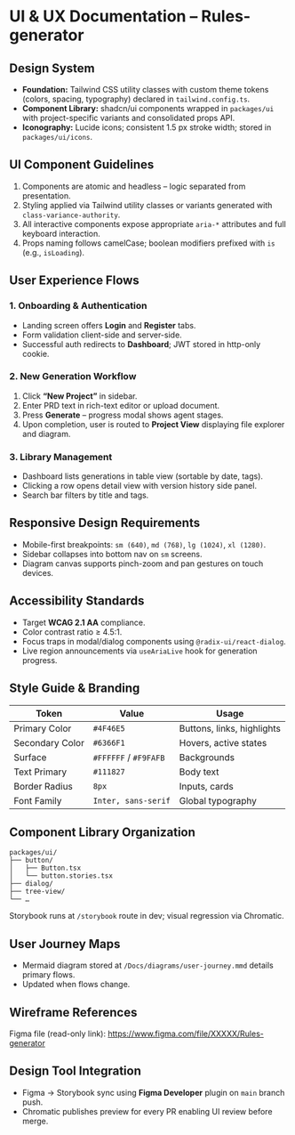 # UI & UX Documentation – Rules-generator

## Design System
- **Foundation:** Tailwind CSS utility classes with custom theme tokens (colors, spacing, typography) declared in `tailwind.config.ts`.
- **Component Library:** shadcn/ui components wrapped in `packages/ui` with project-specific variants and consolidated props API.
- **Iconography:** Lucide icons; consistent 1.5 px stroke width; stored in `packages/ui/icons`.

## UI Component Guidelines
1. Components are atomic and headless – logic separated from presentation.  
2. Styling applied via Tailwind utility classes or variants generated with `class-variance-authority`.  
3. All interactive components expose appropriate `aria-*` attributes and full keyboard interaction.  
4. Props naming follows camelCase; boolean modifiers prefixed with `is` (e.g., `isLoading`).

## User Experience Flows
### 1. Onboarding & Authentication
- Landing screen offers **Login** and **Register** tabs.  
- Form validation client-side and server-side.  
- Successful auth redirects to **Dashboard**; JWT stored in http-only cookie.

### 2. New Generation Workflow
1. Click **“New Project”** in sidebar.  
2. Enter PRD text in rich-text editor or upload document.  
3. Press **Generate** – progress modal shows agent stages.  
4. Upon completion, user is routed to **Project View** displaying file explorer and diagram.

### 3. Library Management
- Dashboard lists generations in table view (sortable by date, tags).  
- Clicking a row opens detail view with version history side panel.  
- Search bar filters by title and tags.

## Responsive Design Requirements
- Mobile-first breakpoints: `sm (640)`, `md (768)`, `lg (1024)`, `xl (1280)`.  
- Sidebar collapses into bottom nav on `sm` screens.  
- Diagram canvas supports pinch-zoom and pan gestures on touch devices.

## Accessibility Standards
- Target **WCAG 2.1 AA** compliance.  
- Color contrast ratio ≥ 4.5:1.  
- Focus traps in modal/dialog components using `@radix-ui/react-dialog`.  
- Live region announcements via `useAriaLive` hook for generation progress.

## Style Guide & Branding
| Token | Value | Usage |
|-------|-------|-------|
| Primary Color | `#4F46E5` | Buttons, links, highlights |
| Secondary Color | `#6366F1` | Hovers, active states |
| Surface | `#FFFFFF` / `#F9FAFB` | Backgrounds |
| Text Primary | `#111827` | Body text |
| Border Radius | `8px` | Inputs, cards |
| Font Family | `Inter, sans-serif` | Global typography |

## Component Library Organization
```text
packages/ui/
├── button/
│   ├── Button.tsx
│   └── button.stories.tsx
├── dialog/
├── tree-view/
└── …
```
Storybook runs at `/storybook` route in dev; visual regression via Chromatic.

## User Journey Maps
- Mermaid diagram stored at `/Docs/diagrams/user-journey.mmd` details primary flows.  
- Updated when flows change.

## Wireframe References
Figma file (read-only link): https://www.figma.com/file/XXXXX/Rules-generator

## Design Tool Integration
- Figma → Storybook sync using **Figma Developer** plugin on `main` branch push.  
- Chromatic publishes preview for every PR enabling UI review before merge.
